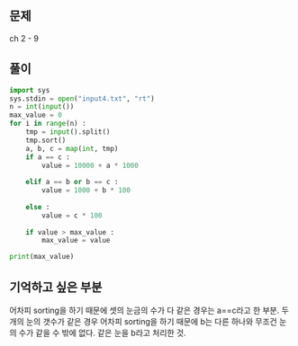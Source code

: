 ## 문제  
ch 2 - 9

## 풀이
```python
import sys
sys.stdin = open("input4.txt", "rt")
n = int(input())
max_value = 0
for i in range(n) :
    tmp = input().split()
    tmp.sort()
    a, b, c = map(int, tmp)
    if a == c :
        value = 10000 + a * 1000
        
    elif a == b or b == c :
        value = 1000 + b * 100
        
    else :
        value = c * 100
    
    if value > max_value :
        max_value = value

print(max_value)
```

## 기억하고 싶은 부분
어차피 sorting을 하기 때문에 셋의 눈금의 수가 다 같은 경우는 a==c라고 한 부분. 
두개의 눈의 갯수가 같은 경우 어차피 sorting을 하기 때문에 b는 다른 하나와 무조건 눈의 수가 같을 수 밖에 없다. 같은 눈을 b라고 처리한 것.